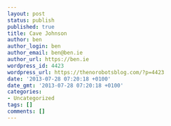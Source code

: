 ```yaml
---
layout: post
status: publish
published: true
title: Cave Johnson
author: ben
author_login: ben
author_email: ben@ben.ie
author_url: https://ben.ie
wordpress_id: 4423
wordpress_url: https://thenorobotsblog.com/?p=4423
date: '2013-07-28 07:20:18 +0100'
date_gmt: '2013-07-28 07:20:18 +0100'
categories:
- Uncategorized
tags: []
comments: []
---
```



